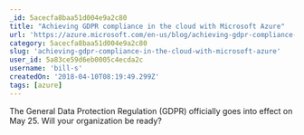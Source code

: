 ```yaml
---
_id: 5acecfa8baa51d004e9a2c80
title: "Achieving GDPR compliance in the cloud with Microsoft Azure"
url: 'https://azure.microsoft.com/en-us/blog/achieving-gdpr-compliance-in-the-cloud-with-microsoft-azure/'
category: 5acecfa8baa51d004e9a2c80
slug: 'achieving-gdpr-compliance-in-the-cloud-with-microsoft-azure'
user_id: 5a83ce59d6eb0005c4ecda2c
username: 'bill-s'
createdOn: '2018-04-10T08:19:49.299Z'
tags: [azure]
---
```


The General Data Protection Regulation (GDPR) officially goes into effect on May 25. Will your organization be ready?
